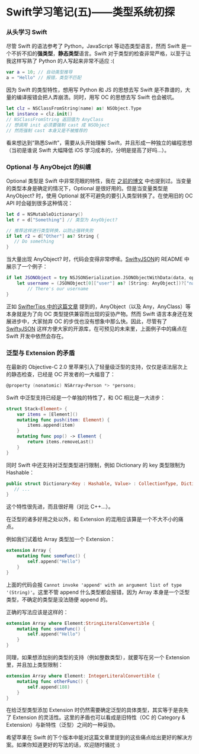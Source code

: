 Swift学习笔记(五)——类型系统初探
===========================

### 从头学习 Swift

尽管 Swift 的语法参考了 Python，JavaScript 等动态类型语言，然而 Swift 是一个不折不扣的**强类型**，**静态类型**语言。Swift 对于类型的检查非常严格，以至于让我这样写熟了 Python 的人写起来非常不适应 :(

```swift
var a = 10; // 自动类型推导
a = "Hello" // 报错，类型不匹配
```

因为 Swift 的类型特性，想用写 Python 和 JS 的思想去写 Swift 是不靠谱的，大量的编译报错会把人弄崩溃。同时，用写 OC 的思想去写 Swift 也会被坑。

```swift
let clz = NSClassFromString(name) as! NSObject.Type
let instance = clz.init() 
// NSClassFromString 返回值为 AnyClass
// 想调用 init 必须要强制 cast 成 NSObject
// 然而强制 cast 本身又是不被推荐的
```

看来想达到“熟悉Swift”，需要从头开始理解 Swift，并且形成一种独立的编程思想（当初是谁说 Swift 大幅降低 iOS 学习成本的，分明是提高了好吗...）。

### Optional 与 AnyObejct 的纠缠

Optional 类型是 Swift 中非常亮眼的特性，我在 [之前的博文](https://skyline75489.github.io/post/2014-12-25_swift-learning-part-1.html) 中也提到过。当变量的类型本身是确定的情况下，Optional 是很好用的。但是当变量类型是 AnyObject? 时，使用 Optional 就不可避免的要引入类型转换了。在使用旧的 OC API 时会碰到很多这种情况：

```swift
let d = NSMutableDictionary()
let r = d["Something"] // 类型为 AnyObject?

// 推荐这样进行类型转换，以防止强转失败
if let r2 = d["Other"] as? String {
   // Do something
}
```

当大量出现 AnyObject? 时，代码会变得非常啰嗦。[SwiftyJSON](https://github.com/SwiftyJSON/SwiftyJSON)的 README 中展示了一个例子：

```swift
if let JSONObject = try NSJSONSerialization.JSONObjectWithData(data, options: .AllowFragments) as? [[String: AnyObject]],
    let username = (JSONObject[0]["user"] as? [String: AnyObject])?["name"] as? String {
        // There's our username
}
```

正如 [SwifterTips 中的这篇文章](http://swifter.tips/any-anyobject/) 提到的，AnyObject（以及 Any，AnyClass）等本身就是为了向 OC 类型提供兼容而出现的妥协产物。然而 Swift 语言本身还在发展进步中，大家抛弃 OC 的步伐也没有想象中那么快。因此，尽管有了 [SwiftyJSON](https://github.com/SwiftyJSON/SwiftyJSON) 这样方便大家的开源库，在可预见的未来里，上面例子中的痛点在 Swift 开发中依然会存在。

### 泛型与 Extension 的矛盾

在最新的 Objective-C 2.0 里苹果引入了轻量级泛型的支持，仅仅是语法层次上的静态检查，已经是 OC 开发者的一大福音了：

```objectivec
@property (nonatomic) NSArray<Person *> *persons;
```

Swift 中泛型支持已经是一个单独的特性了，和 OC 相比是一大进步：

```swift
struct Stack<Element> {
    var items = [Element]()
    mutating func push(item: Element) {
        items.append(item)
    }
    mutating func pop() -> Element {
        return items.removeLast()
    }
}
```

同时 Swift 中还支持对泛型类型进行限制，例如 Dictionary 的 key 类型限制为 Hashable：

```swift
public struct Dictionary<Key : Hashable, Value> : CollectionType, DictionaryLiteralConvertible {
   // ...
}
```

这个特性很先进，而且很好用（对比 C++...）。

在泛型的诸多好用之处以外，和 Extension 的混用应该算是一个不大不小的痛点。

例如我们试着给 Array 类型加一个 Extension：

```swift
extension Array {
    mutating func someFunc() {
        self.append("Hello")
    }
}
```

上面的代码会报 `Cannot invoke 'append' with an argument list of type '(String)'`。这里不管 append 什么类型都会报错，因为 Array 本身是一个泛型类型，不确定的类型是没法随便 append 的。

正确的写法应该是这样的：

```swift
extension Array where Element:StringLiteralConvertible {
    mutating func someFunc() {
        self.append("Hello")
    }
}
```

同理，如果想添加别的类型的支持（例如整数类型），就要写在另一个 Extension 里，并且加上类型限制：

```swift
extension Array where Element: IntegerLiteralConvertible {
    mutating func otherFunc() {
        self.append(188)
    }
}
```

在给泛型类型添加 Extension 时仍然需要确定泛型的具体类型，其实等于是丧失了 Extension 的灵活性。这里的矛盾也可以看成是旧特性（OC 的 Category & Extension）与新特性（泛型）之间的一种妥协。

希望苹果在 Swift 的下个版本中能对这篇文章里提到的这些痛点给出更好的解决方案。如果你知道更好的写法的话，欢迎随时骚扰 :)